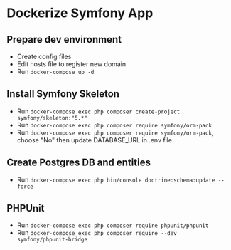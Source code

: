# Dockerize Symfony App

## Prepare dev environment

- Create config files
- Edit hosts file to register new domain
- Run `docker-compose up -d`

## Install Symfony Skeleton

- Run `docker-compose exec php composer create-project symfony/skeleton:"5.*"`
- Run `docker-compose exec php composer require symfony/orm-pack`
- Run `docker-compose exec php composer require symfony/orm-pack`, choose "No" then update DATABASE_URL in .env file

## Create Postgres DB and entities

- Run `docker-compose exec php bin/console doctrine:schema:update --force`

## PHPUnit
- Run `docker-compose exec php composer require phpunit/phpunit`
- Run `docker-compose exec php composer require --dev symfony/phpunit-bridge`
